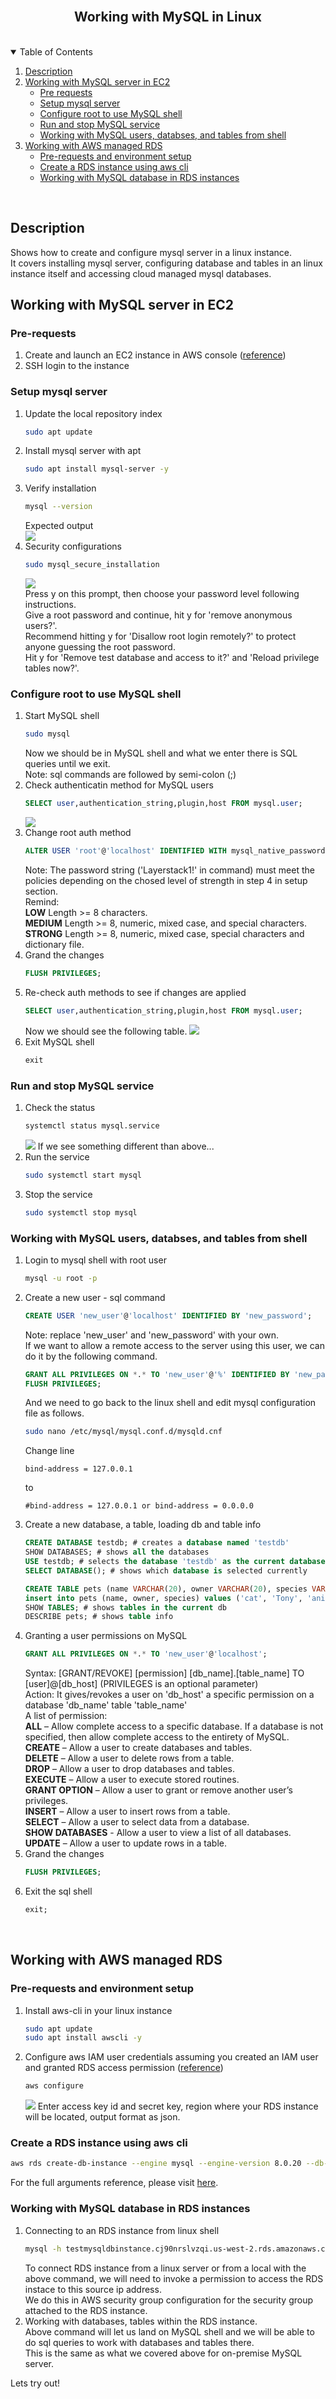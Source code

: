 <br />
<p align="center">
  <h2 align="center">Working with MySQL in Linux</h2>
</p>


<!-- TABLE OF CONTENTS -->
<br/>
<details open="open">
  <summary>Table of Contents</summary>
  <ol>
    <li>
      <a href="#description">Description</a>
    </li>
    <li>
      <a href="#working-with-mysql-server-in-ec2">Working with MySQL server in EC2</a>
      <ul>
        <li><a href="#pre-requests">Pre requests</a></li>
        <li><a href="#setup-mysql-server">Setup mysql server</a></li>
        <li><a href="#configure-root-to-use-mysql-shell">Configure root to use MySQL shell</a></li>
        <li><a href="#run-and-stop-mysql-service">Run and stop MySQL service</a></li>
        <li><a href="#working-with-mysql-users-databses-and-tables-from-shell">Working with MySQL users, databses, and tables from shell</a></li>
      </ul>
    </li>
    <li>
      <a href="#working-with-aws-managed-rds">Working with AWS managed RDS</a>
      <ul>
        <li><a href="#pre-requests-and-environment-setup">Pre-requests and environment setup</a></li>
        <li><a href="#create-a-rds-instance-using-aws-cli">Create a RDS instance using aws cli</a></li>
        <li><a href="#working-with-mysql-database-in-rds-instances">Working with MySQL database in RDS instances</a></li>
      </ul>
    </li>
  </ol>
</details>
<br/>

## Description

Shows how to create and configure mysql server in a linux instance. <br/>
It covers installing mysql server, configuring database and tables in an linux instance itself and accessing cloud managed mysql databases.

## Working with MySQL server in EC2


### Pre-requests

1. Create and launch an EC2 instance in AWS console ([reference](https://us-west-2.console.aws.amazon.com/ec2/v2/home?region=us-west-2#LaunchInstanceWizard:))
2. SSH login to the instance


### Setup mysql server

1. Update the local repository index
   ```sh
   sudo apt update
   ```
2. Install mysql server with apt
   ```sh
   sudo apt install mysql-server -y
   ```
3. Verify installation
   ```sh
   mysql --version
   ```
   Expected output <br/>
   <img src="https://i.imgur.com/AqKqvd4.jpg"></img>
4. Security configurations
   ```sh
   sudo mysql_secure_installation
   ```
   <img src="https://i.imgur.com/SGvS339.jpg"></img><br/>
   Press y on this prompt, then choose your password level following instructions.<br/>
   Give a root password and continue, hit y for 'remove anonymous users?'.<br/>
   Recommend hitting y for 'Disallow root login remotely?' to protect anyone guessing the root password.<br/>
   Hit y for 'Remove test database and access to it?' and 'Reload privilege tables now?'.<br/>


### Configure root to use MySQL shell

1. Start MySQL shell
   ```sh
   sudo mysql
   ```
   Now we should be in MySQL shell and what we enter there is SQL queries until we exit.<br/>
   Note: sql commands are followed by semi-colon (;)
2. Check authenticatin method for MySQL users
   ```sql
   SELECT user,authentication_string,plugin,host FROM mysql.user;
   ```
   <img src="https://i.imgur.com/ZATsYQ0.jpg"></img>
3. Change root auth method
   ```sql
   ALTER USER 'root'@'localhost' IDENTIFIED WITH mysql_native_password BY 'Layerstack1!';
   ```
   Note: The password string ('Layerstack1!' in command) must meet the policies depending on the chosed level of strength in step 4 in setup section.<br/>
   Remind:<br/>
   <strong>LOW</strong> Length >= 8 characters.<br/>
   <strong>MEDIUM</strong> Length >= 8, numeric, mixed case, and special characters.<br/>
   <strong>STRONG</strong> Length >= 8, numeric, mixed case, special characters and dictionary file.<br/>
4. Grand the changes
   ```sql
   FLUSH PRIVILEGES;
   ```
5. Re-check auth methods to see if changes are applied
   ```sql
   SELECT user,authentication_string,plugin,host FROM mysql.user;
   ```
   Now we should see the following table.
   <img src="https://i.imgur.com/SsvkgVi.jpg"></img>
6. Exit MySQL shell
   ```sql
   exit
   ```


### Run and stop MySQL service

1. Check the status
   ```sh
   systemctl status mysql.service
   ```
   <img src="https://i.imgur.com/c7vCn6C.png"></img>
   If we see something different than above...
2. Run the service
   ```sh
   sudo systemctl start mysql
   ```
3. Stop the service
   ```sh
   sudo systemctl stop mysql
   ```


### Working with MySQL users, databses, and tables from shell

1. Login to mysql shell with root user
   ```sh
   mysql -u root -p
   ```
2. Create a new user - sql command
   ```sql
   CREATE USER 'new_user'@'localhost' IDENTIFIED BY 'new_password';
   ```
   Note: replace 'new_user' and 'new_password' with your own.<br/>
   If we want to allow a remote access to the server using this user, we can do it by the following command.
   ```sql
   GRANT ALL PRIVILEGES ON *.* TO 'new_user'@'%' IDENTIFIED BY 'new_password' WITH GRANT OPTION;
   FLUSH PRIVILEGES;
   ```
   And we need to go back to the linux shell and edit mysql configuration file as follows.
   ```sh
   sudo nano /etc/mysql/mysql.conf.d/mysqld.cnf
   ```
   Change line
   ```
   bind-address = 127.0.0.1
   ```
   to
   ```
   #bind-address = 127.0.0.1 or bind-address = 0.0.0.0
   ```
3. Create a new database, a table, loading db and table info
   ```sql
   CREATE DATABASE testdb; # creates a database named 'testdb'
   SHOW DATABASES; # shows all the databases
   USE testdb; # selects the database 'testdb' as the current database
   SELECT DATABASE(); # shows which database is selected currently
   
   CREATE TABLE pets (name VARCHAR(20), owner VARCHAR(20), species VARCHAR(20), sex CHAR(1), birth DATE, death DATE); # creates a table 'pets' within the selected db
   insert into pets (name, owner, species) values ('cat', 'Tony', 'animal'); # inserts a record in a table
   SHOW TABLES; # shows tables in the current db
   DESCRIBE pets; # shows table info
   ```
4. Granting a user permissions on MySQL
   ```sql
   GRANT ALL PRIVILEGES ON *.* TO 'new_user'@'localhost';
   ```
   Syntax: [GRANT/REVOKE] [permission] [db_name].[table_name] TO [user]@[db_host] (PRIVILEGES is an optional parameter)<br/>
   Action: It gives/revokes a user on 'db_host' a specific permission on a database 'db_name' table 'table_name'<br/>
   A list of permission:<br/>
    <strong>ALL</strong> – Allow complete access to a specific database. If a database is not specified, then allow complete access to the entirety of MySQL.<br/>
    <strong>CREATE</strong> – Allow a user to create databases and tables.<br/>
    <strong>DELETE</strong> – Allow a user to delete rows from a table.<br/>
    <strong>DROP</strong> – Allow a user to drop databases and tables.<br/>
    <strong>EXECUTE</strong> – Allow a user to execute stored routines.<br/>
    <strong>GRANT OPTION</strong> – Allow a user to grant or remove another user’s privileges.<br/>
    <strong>INSERT</strong> – Allow a user to insert rows from a table.<br/>
    <strong>SELECT</strong> – Allow a user to select data from a database.<br/>
    <strong>SHOW DATABASES</strong> - Allow a user to view a list of all databases.<br/>
    <strong>UPDATE</strong> – Allow a user to update rows in a table.<br/>
5. Grand the changes
   ```sql
   FLUSH PRIVILEGES;
   ```
6. Exit the sql shell
   ```sql
   exit;
   ```
<br/>

## Working with AWS managed RDS

### Pre-requests and environment setup

1. Install aws-cli in your linux instance
   ```sh
   sudo apt update
   sudo apt install awscli -y
   ```
2. Configure aws IAM user credentials assuming you created an IAM user and granted RDS access permission ([reference](https://docs.aws.amazon.com/IAM/latest/UserGuide/id_users_create.html#id_users_create_console))
   ```sh
   aws configure
   ```
   <img src="https://i.imgur.com/DPpag3q.jpg"></img>
   Enter access key id and secret key, region where your RDS instance will be located, output format as json.<br/>

### Create a RDS instance using aws cli

   ```sh
   aws rds create-db-instance --engine mysql --engine-version 8.0.20 --db-instance-identifier testmysqldbinstance --allocated-storage 20 --db-instance-class db.t2.micro --master-username admin --master-user-password Adminpassword1! --backup-retention-period 0 --storage-type standard --port 3306 --publicly-accessible
   ```
   For the full arguments reference, please visit [here](https://docs.aws.amazon.com/cli/latest/reference/rds/create-db-instance.html?highlight=performance%20insights).

### Working with MySQL database in RDS instances

1. Connecting to an RDS instance from linux shell
   ```sh
   mysql -h testmysqldbinstance.cj90nrslvzqi.us-west-2.rds.amazonaws.com -P 3306 -u admin -p
   ```
   To connect RDS instance from a linux server or from a local with the above command, we will need to invoke a permission to access the RDS instace to this source ip address.<br/>
   We do this in AWS security group configuration for the security group attached to the RDS instance.
2. Working with databases, tables within the RDS instance.<br/>
   Above command will let us land on MySQL shell and we will be able to do sql queries to work with databases and tables there.<br/>
   This is the same as what we covered above for on-premise MySQL server.<br/>

Lets try out!
